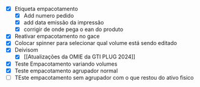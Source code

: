 - [x] Etiqueta empacotamento
	- [x] Add numero pedido
	- [x] add data emissão da impressão
	- [x] corrigir de onde pega o ean do produto
- [x] Reativar empacotamento no gace
- [x] Colocar spinner para selecionar qual volume está sendo editado
- [x] Deivisom
	- [x] [[Atualizações da OMIE da GTI PLUG 2024]]
- [x] Teste Empacotamento variando volumes
- [x] Teste empacotamento agrupador normal
- [ ] TEste empacotamento sem agrupador com o que restou do ativo fisico
